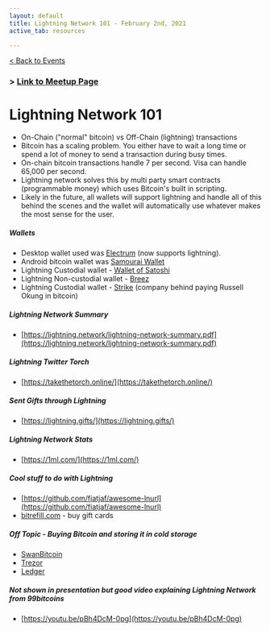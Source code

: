 ```yaml
---
layout: default
title: Lightning Network 101 - February 2nd, 2021
active_tab: resources

---
```


[< Back to Events](/events)

### > [Link to Meetup Page](https://www.meetup.com/BitcoinCharlotte/events/275880644/)

# Lightning Network 101
- On-Chain ("normal" bitcoin) vs Off-Chain (lightning) transactions
- Bitcoin has a scaling problem. You either have to wait a long time or spend a lot of money to send a transaction during busy times.
- On-chain bitcoin transactions handle 7 per second. Visa can handle 65,000 per second. 
- Lightning network solves this by multi party smart contracts (programmable money) which uses Bitcoin's built in scripting.
- Likely in the future, all wallets will support lightning and handle all of this behind the scenes and the wallet will automatically use whatever makes the most sense for the user. 

##### Wallets 
- Desktop wallet used was [Electrum](https://electrum.org) (now supports lightning).
- Android bitcoin wallet was [Samourai Wallet](https://samouraiwallet.com/)
- Lightning Custodial wallet - [Wallet of Satoshi](https://www.walletofsatoshi.com/)
- Lightning Non-custodial wallet - [Breez](https://breez.technology/)
- Lightning Custodial wallet - [Strike](https://strike.acinq.co/) (company behind paying Russell Okung in bitcoin) 

##### Lightning Network Summary 
- [https://lightning.network/lightning-network-summary.pdf](https://lightning.network/lightning-network-summary.pdf)

##### Lightning Twitter Torch
- [https://takethetorch.online/](https://takethetorch.online/)

##### Sent Gifts through Lightning
- [https://lightning.gifts/](https://lightning.gifts/)

##### Lightning Network Stats
- [https://1ml.com/](https://1ml.com/)

##### Cool stuff to do with Lightning 
- [https://github.com/fiatjaf/awesome-lnurl](https://github.com/fiatjaf/awesome-lnurl)
- [bitrefill.com](https://bitrefill.com) - buy gift cards

##### Off Topic - Buying Bitcoin and storing it in cold storage
- [SwanBitcoin](https://www.swanbitcoin.com/)
- [Trezor](https://trezor.io/)
- [Ledger](https://www.ledger.com/)

##### Not shown in presentation but good video explaining Lightning Network from 99bitcoins
- [https://youtu.be/pBh4DcM-0pg](https://youtu.be/pBh4DcM-0pg)

